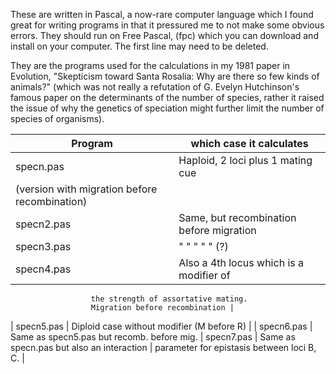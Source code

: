 

These are written in Pascal, a now-rare computer language
which I found great for writing programs in that it
pressured me to not make some obvious errors.  They
should run on Free Pascal, (fpc) which you can download and
install on your computer.  The first line may need to
be deleted.

They are the programs used for the calculations in my
1981 paper in Evolution, "Skepticism toward Santa Rosalia:
Why are there so few kinds of animals?"
(which was not really a refutation of G. Evelyn Hutchinson's
famous paper on the determinants of the number of species,
rather it raised the issue of why the genetics of speciation
might further limit the number of species of organisms).


| Program  |            which case it calculates |
| -------  |           ------------------------ |
| specn.pas |          Haploid, 2 loci plus 1 mating cue
                     (version with migration before recombination) |
| specn2.pas |         Same, but recombination before migration |
| specn3.pas |           "    "       "          "       " (?) |
| specn4.pas |         Also a 4th locus which is a modifier of 
                      the strength of assortative mating. 
                      Migration before recombination |
| specn5.pas |         Diploid case without modifier (M before R) |
| specn6.pas |         Same as specn5.pas but recomb. before mig. 
| specn7.pas |         Same as specn.pas but also an interaction |
                     parameter for epistasis between loci B, C. |
